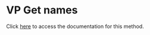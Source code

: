 <!---->
# VP Get names

Click [here](https://developer.4d.com/docs/20/ViewPro/method-list#vp-get-names) to access the documentation for this method.

